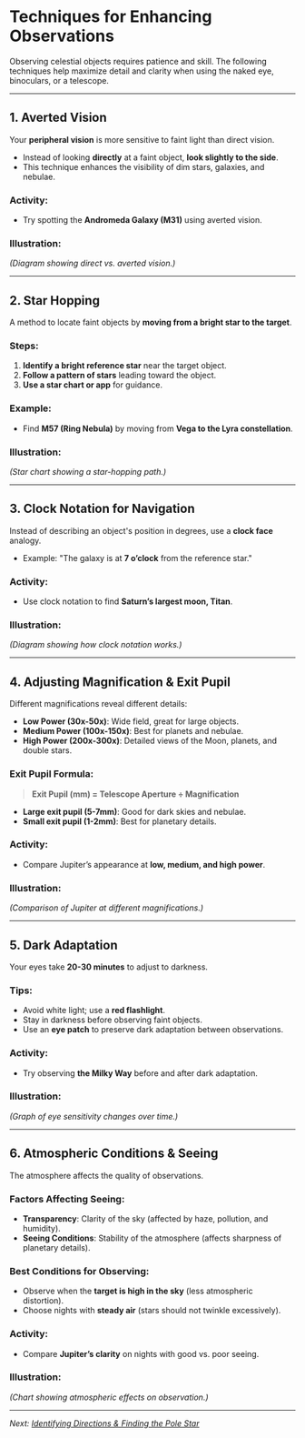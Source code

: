# Techniques for Enhancing Observations

Observing celestial objects requires patience and skill. The following techniques help maximize detail and clarity when using the naked eye, binoculars, or a telescope.

---

## 1. Averted Vision

Your **peripheral vision** is more sensitive to faint light than direct vision.

- Instead of looking **directly** at a faint object, **look slightly to the side**.
- This technique enhances the visibility of dim stars, galaxies, and nebulae.

### Activity:
- Try spotting the **Andromeda Galaxy (M31)** using averted vision.

### Illustration:
*(Diagram showing direct vs. averted vision.)*

---

## 2. Star Hopping

A method to locate faint objects by **moving from a bright star to the target**.

### Steps:
1. **Identify a bright reference star** near the target object.
2. **Follow a pattern of stars** leading toward the object.
3. **Use a star chart or app** for guidance.

### Example:
- Find **M57 (Ring Nebula)** by moving from **Vega to the Lyra constellation**.

### Illustration:
*(Star chart showing a star-hopping path.)*

---

## 3. Clock Notation for Navigation

Instead of describing an object's position in degrees, use a **clock face** analogy.

- Example: "The galaxy is at **7 o’clock** from the reference star."

### Activity:
- Use clock notation to find **Saturn’s largest moon, Titan**.

### Illustration:
*(Diagram showing how clock notation works.)*

---

## 4. Adjusting Magnification & Exit Pupil

Different magnifications reveal different details:

- **Low Power (30x-50x)**: Wide field, great for large objects.
- **Medium Power (100x-150x)**: Best for planets and nebulae.
- **High Power (200x-300x)**: Detailed views of the Moon, planets, and double stars.

### Exit Pupil Formula:
> **Exit Pupil (mm) = Telescope Aperture ÷ Magnification**

- **Large exit pupil (5-7mm)**: Good for dark skies and nebulae.
- **Small exit pupil (1-2mm)**: Best for planetary details.

### Activity:
- Compare Jupiter’s appearance at **low, medium, and high power**.

### Illustration:
*(Comparison of Jupiter at different magnifications.)*

---

## 5. Dark Adaptation

Your eyes take **20-30 minutes** to adjust to darkness.

### Tips:
- Avoid white light; use a **red flashlight**.
- Stay in darkness before observing faint objects.
- Use an **eye patch** to preserve dark adaptation between observations.

### Activity:
- Try observing **the Milky Way** before and after dark adaptation.

### Illustration:
*(Graph of eye sensitivity changes over time.)*

---

## 6. Atmospheric Conditions & Seeing

The atmosphere affects the quality of observations.

### Factors Affecting Seeing:
- **Transparency**: Clarity of the sky (affected by haze, pollution, and humidity).
- **Seeing Conditions**: Stability of the atmosphere (affects sharpness of planetary details).

### Best Conditions for Observing:
- Observe when the **target is high in the sky** (less atmospheric distortion).
- Choose nights with **steady air** (stars should not twinkle excessively).

### Activity:
- Compare **Jupiter’s clarity** on nights with good vs. poor seeing.

### Illustration:
*(Chart showing atmospheric effects on observation.)*

---

*Next: [Identifying Directions & Finding the Pole Star](Chapter_8.md)*
